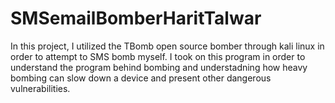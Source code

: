# SMSemailBomberHaritTalwar

In this project, I utilized the TBomb open source bomber through kali linux in order to attempt to SMS bomb myself. I took on this program in order to understand the program behind bombing and understadning how heavy bombing can slow down a device and present other dangerous vulnerabilities. 
